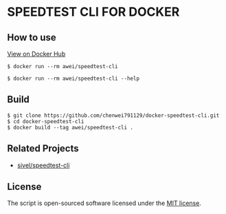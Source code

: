 # SPEEDTEST CLI FOR DOCKER
## How to use
[View on Docker Hub](https://hub.docker.com/r/awei/speedtest-cli)
```console
$ docker run --rm awei/speedtest-cli
```
```console
$ docker run --rm awei/speedtest-cli --help
```

## Build
```console
$ git clone https://github.com/chenwei791129/docker-speedtest-cli.git
$ cd docker-speedtest-cli
$ docker build --tag awei/speedtest-cli .
```

## Related Projects

- [sivel/speedtest-cli](https://github.com/sivel/speedtest-cli)

## License

The script is open-sourced software licensed under the [MIT license](https://opensource.org/licenses/MIT).
